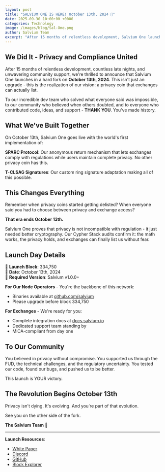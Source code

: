 ```yaml
---
layout: post
title: "SALVIUM ONE IS HERE! October 13th, 2024 🎉"
date: 2025-09-30 10:00:00 +0000
categories: Technology
image: /images/blog/Sal-One.png
author: Salvium Team
excerpt: "After 15 months of relentless development, Salvium One launches in a hard fork."
---
```


## We Did It - Privacy and Compliance United

After 15 months of relentless development, countless late nights, and unwavering community support, we're thrilled to announce that Salvium One launches in a hard fork on **October 13th, 2024**. This isn't just an upgrade - this is the realization of our vision: a privacy coin that exchanges can actually list.

To our incredible dev team who solved what everyone said was impossible, to our community who believed when others doubted, and to everyone who contributed code, ideas, and support - **THANK YOU**. You've made history.

## What We've Built Together

On October 13th, Salvium One goes live with the world's first implementation of:

**SPARC Protocol**: Our anonymous return mechanism that lets exchanges comply with regulations while users maintain complete privacy. No other privacy coin has this.

**T-CLSAG Signatures**: Our custom ring signature adaptation making all of this possible.

## This Changes Everything

Remember when privacy coins started getting delisted? When everyone said you had to choose between privacy and exchange access?

**That era ends October 13th.**

Salvium One proves that privacy is not incompatible with regulation - it just needed better cryptography. Our Cypher Stack audits confirm it: the math works, the privacy holds, and exchanges can finally list us without fear.

## Launch Day Details

🚀 **Launch Block**: 334,750  
📅 **Date**: October 13th, 2024  
🔧 **Required Version**: Salvium v1.0.0+

**For Our Node Operators** - You're the backbone of this network:
* Binaries available at [github.com/salvium](https://github.com/salvium)
* Please upgrade before block 334,750

**For Exchanges** - We're ready for you:
* Complete integration docs at [docs.salvium.io](https://docs.salvium.io)
* Dedicated support team standing by
* MiCA-compliant from day one

## To Our Community

You believed in privacy without compromise. You supported us through the FUD, the technical challenges, and the regulatory uncertainty. You tested our code, found our bugs, and pushed us to be better.

This launch is YOUR victory.

## The Revolution Begins October 13th

Privacy isn't dying. It's evolving. And you're part of that evolution.

See you on the other side of the fork.

**The Salvium Team** 💪

---

**Launch Resources**:
- [White Paper](https://salvium.io/blog/2025/09/26/salvium-white-paper/)
- [Discord](https://discord.gg/YJmdGcdtDt)
- [GitHub](https://github.com/salvium)
- [Block Explorer](https://explorer.salvium.io)